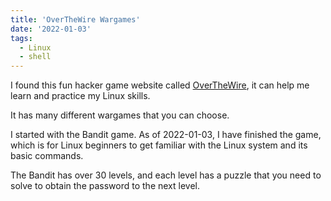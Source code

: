 ```yaml
---
title: 'OverTheWire Wargames'
date: '2022-01-03'
tags:
  - Linux
  - shell
---
```


I found this fun hacker game website called [OverTheWire](https://overthewire.org/wargames/), it can help me learn and practice my Linux skills.

It has many different wargames that you can choose.

I started with the Bandit game. As of 2022-01-03, I have finished the game, which is for Linux beginners to get familiar with the Linux system and its basic commands.

The Bandit has over 30 levels, and each level has a puzzle that you need to solve to obtain the password to the next level.
